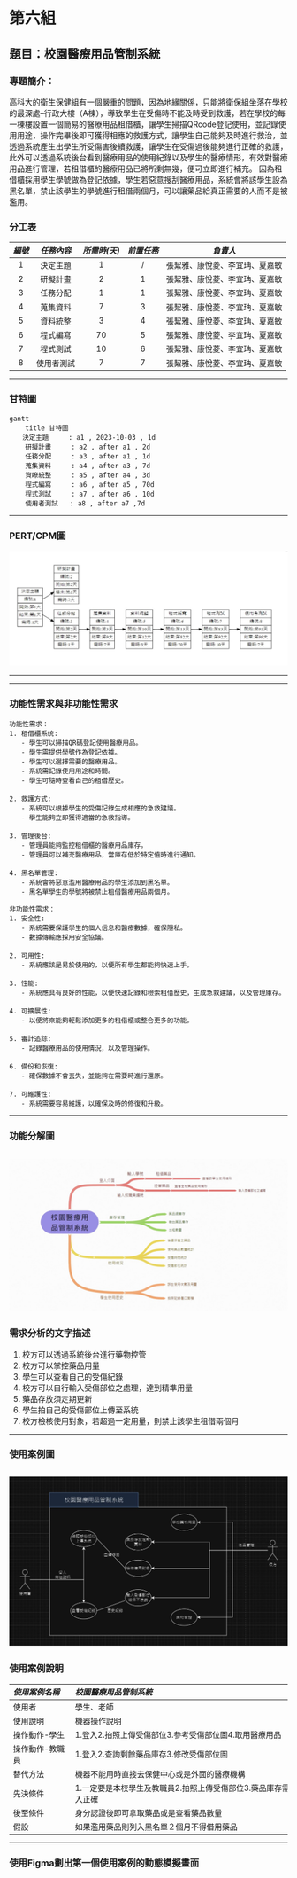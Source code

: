 # 第六組
## 題目：校園醫療用品管制系統
### 專題簡介：
高科大的衛生保健組有一個嚴重的問題，因為地緣關係，只能將衛保組坐落在學校的最深處–行政大樓（A棟），導致學生在受傷時不能及時受到救護，若在學校的每一棟樓設置一個簡易的醫療用品租借櫃，讓學生掃描QRcode登記使用，並記錄使用用途，操作完畢後即可獲得相應的救護方式，讓學生自己能夠及時進行救治，並透過系統產生出學生所受傷害後續救護，讓學生在受傷過後能夠進行正確的救護，此外可以透過系統後台看到醫療用品的使用紀錄以及學生的醫療情形，有效對醫療用品進行管理，若租借櫃的醫療用品已將所剩無幾，便可立即進行補充。
因為租借櫃採用學生學號做為登記依據，學生若惡意搜刮醫療用品，系統會將該學生設為黑名單，禁止該學生的學號進行租借兩個月，可以讓藥品給真正需要的人而不是被濫用。
### 分工表
|  *編號*  |  *任務內容*  |  *所需時(天)*  |  *前置任務*  |  *負責人*  |
| :------: |   :------:  |    :------:   |   :------:  |  :------:  |
|     1    |   決定主題   |       1       |      /      |張絜雅、康悅菱、李宜珃、夏嘉敏|
|     2    |   研擬計畫   |       2       |      1      |張絜雅、康悅菱、李宜珃、夏嘉敏|
|     3    |   任務分配   |       1       |      1      |張絜雅、康悅菱、李宜珃、夏嘉敏|
|     4    |   蒐集資料   |       7       |      3      |張絜雅、康悅菱、李宜珃、夏嘉敏|
|     5    |   資料統整   |       3       |      4      |張絜雅、康悅菱、李宜珃、夏嘉敏|
|     6    |   程式編寫   |       70      |      5      |張絜雅、康悅菱、李宜珃、夏嘉敏|
|     7    |   程式測試   |       10      |      6      |張絜雅、康悅菱、李宜珃、夏嘉敏|
|     8    |  使用者測試  |       7       |      7      |張絜雅、康悅菱、李宜珃、夏嘉敏|
---
### 甘特圖
```mermaid
gantt
    title 甘特圖
　　決定主題     : a1 , 2023-10-03 , 1d
    研擬計畫     : a2 , after a1 , 2d
    任務分配     : a3 , after a1 , 1d
    蒐集資料     : a4 , after a3 , 7d
    資瞭統整     : a5 , after a4 , 3d
    程式編寫     : a6 , after a5 , 70d
    程式測試     : a7 , after a6 , 10d
    使用者測試   : a8 , after a7 ,7d
```
---
### PERT/CPM圖 
![peter](NO1.jpg "NO1")
***
***
### 功能性需求與非功能性需求
```
功能性需求：
1. 租借櫃系统:
   - 學生可以掃描QR碼登記使用醫療用品。
   - 學生需提供學號作為登記依據。
   - 學生可以選擇需要的醫療用品。
   - 系統需記錄使用用途和時間。
   - 學生可隨時查看自己的租借歷史。

2. 救護方式:
   - 系統可以根據學生的受傷記錄生成相應的急救建議。
   - 學生能夠立即獲得適當的急救指導。

3. 管理後台:
   - 管理員能夠監控租借櫃的醫療用品庫存。
   - 管理員可以補充醫療用品，當庫存低於特定值時進行通知。

4. 黑名單管理:
   - 系統會將惡意濫用醫療用品的學生添加到黑名單。
   - 黑名單學生的學號將被禁止租借醫療用品兩個月。
```
```
非功能性需求：
1. 安全性:
   - 系統需要保護學生的個人信息和醫療數據，確保隱私。
   - 數據傳輸應採用安全協議。

2. 可用性:
   - 系統應該是易於使用的，以便所有學生都能夠快速上手。

3. 性能:
   - 系統應具有良好的性能，以便快速記錄和檢索租借歷史，生成急救建議，以及管理庫存。

4. 可擴展性:
   - 以便將來能夠輕鬆添加更多的租借櫃或整合更多的功能。

5. 審計追踪:
   - 記錄醫療用品的使用情況，以及管理操作。

6. 備份和恢復:
   - 確保數據不會丟失，並能夠在需要時進行還原。

7. 可維護性:
   - 系統需要容易維護，以確保及時的修復和升級。
```
---
### 功能分解圖
![branch](branch.jpg "branch")
---
### 需求分析的文字描述
1. 校方可以透過系統後台進行藥物控管
2. 校方可以掌控藥品用量
3. 學生可以查看自己的受傷紀錄
4. 校方可以自行輸入受傷部位之處理，達到精準用量
5. 藥品存放須定期更新
6. 學生拍自己的受傷部位上傳至系統
7. 校方檢核使用對象，若超過一定用量，則禁止該學生租借兩個月
---
### 使用案例圖
![picture03](picture03.jpg "picture03")
---
### 使用案例說明
| *使用案例名稱* |*校園醫療用品管制系統*　　　　　　　　　　　　　　　　　　　　　　|
|:------------- |   :------------------------------------------------------- |
|使用者   　　 　|學生、老師　　　　　　　　　　　　　　　　　　　　　　　　　　　　|  
|使用說明　　　  |機器操作說明                                            　　　|      
|操作動作-學生   |1.登入2.拍照上傳受傷部位3.參考受傷部位圖4.取用醫療用品           |      
|操作動作-教職員 |1.登入2.查詢剩餘藥品庫存3.修改受傷部位圖　　　　　　　　　　　　　|
|替代方法　　　　|機器不能用時直接去保健中心或是外面的醫療機構                     |
|先決條件　　　　|1.一定要是本校學生及教職員2.拍照上傳受傷部位3.藥品庫存需輸入正確  |     
|後至條件　　　　|身分認證後即可拿取藥品或是查看藥品數量　　　　　　　　　　　　　　 |
|假設　　　　　　|如果濫用藥品則列入黑名單２個月不得借用藥品                       |
---
### 使用Figma劃出第一個使用案例的動態模擬畫面
